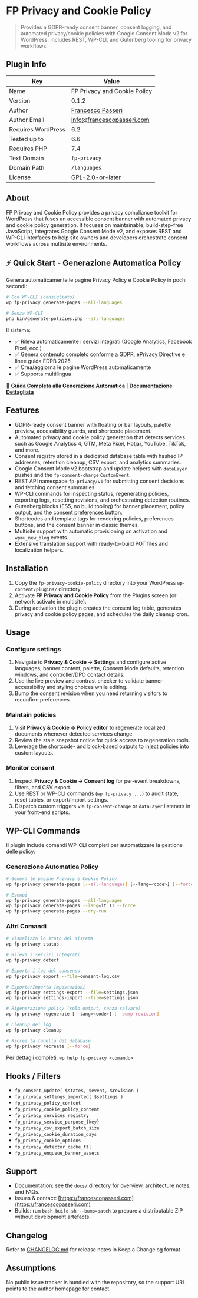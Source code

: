# FP Privacy and Cookie Policy

> Provides a GDPR-ready consent banner, consent logging, and automated privacy/cookie policies with Google Consent Mode v2 for WordPress. Includes REST, WP-CLI, and Gutenberg tooling for privacy workflows.

## Plugin Info

| Key | Value |
| --- | --- |
| Name | FP Privacy and Cookie Policy |
| Version | 0.1.2 |
| Author | [Francesco Passeri](https://francescopasseri.com) |
| Author Email | [info@francescopasseri.com](mailto:info@francescopasseri.com) |
| Requires WordPress | 6.2 |
| Tested up to | 6.6 |
| Requires PHP | 7.4 |
| Text Domain | `fp-privacy` |
| Domain Path | `/languages` |
| License | [GPL-2.0-or-later](LICENSE) |

## About

FP Privacy and Cookie Policy provides a privacy compliance toolkit for WordPress that fuses an accessible consent banner with automated privacy and cookie policy generation. It focuses on maintainable, build-step-free JavaScript, integrates Google Consent Mode v2, and exposes REST and WP-CLI interfaces to help site owners and developers orchestrate consent workflows across multisite environments.

## ⚡ Quick Start - Generazione Automatica Policy

Genera automaticamente le pagine Privacy Policy e Cookie Policy in pochi secondi:

```bash
# Con WP-CLI (consigliato)
wp fp-privacy generate-pages --all-languages

# Senza WP-CLI
php bin/generate-policies.php --all-languages
```

Il sistema:
- ✅ Rileva automaticamente i servizi integrati (Google Analytics, Facebook Pixel, ecc.)
- ✅ Genera contenuto completo conforme a GDPR, ePrivacy Directive e linee guida EDPB 2025
- ✅ Crea/aggiorna le pagine WordPress automaticamente
- ✅ Supporta multilingua

📖 **[Guida Completa alla Generazione Automatica](QUICK-START-GENERAZIONE.md)** | **[Documentazione Dettagliata](docs/GENERAZIONE-AUTOMATICA.md)**

## Features

- GDPR-ready consent banner with floating or bar layouts, palette preview, accessibility guards, and shortcode placement.
- Automated privacy and cookie policy generation that detects services such as Google Analytics 4, GTM, Meta Pixel, Hotjar, YouTube, TikTok, and more.
- Consent registry stored in a dedicated database table with hashed IP addresses, retention cleanup, CSV export, and analytics summaries.
- Google Consent Mode v2 bootstrap and update helpers with `dataLayer` pushes and the `fp-consent-change` `CustomEvent`.
- REST API namespace `fp-privacy/v1` for submitting consent decisions and fetching consent summaries.
- WP-CLI commands for inspecting status, regenerating policies, exporting logs, resetting revisions, and orchestrating detection routines.
- Gutenberg blocks (ES5, no build tooling) for banner placement, policy output, and the consent preferences button.
- Shortcodes and template tags for rendering policies, preferences buttons, and the consent banner in classic themes.
- Multisite support with automatic provisioning on activation and `wpmu_new_blog` events.
- Extensive translation support with ready-to-build POT files and localization helpers.

## Installation

1. Copy the `fp-privacy-cookie-policy` directory into your WordPress `wp-content/plugins/` directory.
2. Activate **FP Privacy and Cookie Policy** from the Plugins screen (or network activate in multisite).
3. During activation the plugin creates the consent log table, generates privacy and cookie policy pages, and schedules the daily cleanup cron.

## Usage

### Configure settings

1. Navigate to **Privacy & Cookie → Settings** and configure active languages, banner content, palette, Consent Mode defaults, retention windows, and controller/DPO contact details.
2. Use the live preview and contrast checker to validate banner accessibility and styling choices while editing.
3. Bump the consent revision when you need returning visitors to reconfirm preferences.

### Maintain policies

1. Visit **Privacy & Cookie → Policy editor** to regenerate localized documents whenever detected services change.
2. Review the stale snapshot notice for quick access to regeneration tools.
3. Leverage the shortcode- and block-based outputs to inject policies into custom layouts.

### Monitor consent

1. Inspect **Privacy & Cookie → Consent log** for per-event breakdowns, filters, and CSV export.
2. Use REST or WP-CLI commands (`wp fp-privacy ...`) to audit state, reset tables, or export/import settings.
3. Dispatch custom triggers via `fp-consent-change` or `dataLayer` listeners in your front-end scripts.

## WP-CLI Commands

Il plugin include comandi WP-CLI completi per automatizzare la gestione delle policy:

### Generazione Automatica Policy

```bash
# Genera le pagine Privacy e Cookie Policy
wp fp-privacy generate-pages [--all-languages] [--lang=<code>] [--force] [--bump-revision] [--dry-run]

# Esempi
wp fp-privacy generate-pages --all-languages
wp fp-privacy generate-pages --lang=it_IT --force
wp fp-privacy generate-pages --dry-run
```

### Altri Comandi

```bash
# Visualizza lo stato del sistema
wp fp-privacy status

# Rileva i servizi integrati
wp fp-privacy detect

# Esporta i log del consenso
wp fp-privacy export --file=consent-log.csv

# Esporta/Importa impostazioni
wp fp-privacy settings-export --file=settings.json
wp fp-privacy settings-import --file=settings.json

# Rigenerazione policy (solo output, senza salvare)
wp fp-privacy regenerate [--lang=<code>] [--bump-revision]

# Cleanup dei log
wp fp-privacy cleanup

# Ricrea la tabella del database
wp fp-privacy recreate [--force]
```

Per dettagli completi: `wp help fp-privacy <comando>`

## Hooks / Filters

- `fp_consent_update( $states, $event, $revision )`
- `fp_privacy_settings_imported( $settings )`
- `fp_privacy_policy_content`
- `fp_privacy_cookie_policy_content`
- `fp_privacy_services_registry`
- `fp_privacy_service_purpose_{key}`
- `fp_privacy_csv_export_batch_size`
- `fp_privacy_cookie_duration_days`
- `fp_privacy_cookie_options`
- `fp_privacy_detector_cache_ttl`
- `fp_privacy_enqueue_banner_assets`

## Support

- Documentation: see the [`docs/`](docs/) directory for overview, architecture notes, and FAQs.
- Issues & contact: [https://francescopasseri.com](https://francescopasseri.com)
- Builds: run `bash build.sh --bump=patch` to prepare a distributable ZIP without development artefacts.

## Changelog

Refer to [CHANGELOG.md](CHANGELOG.md) for release notes in Keep a Changelog format.

## Assumptions

No public issue tracker is bundled with the repository, so the support URL points to the author homepage for contact.

